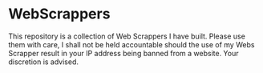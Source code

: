# WebScrappers
This repository is a collection of Web Scrappers I have built. Please use them with care, I shall not be held accountable should the use of my Webs Scrapper result in your IP address being banned from a website. Your discretion is advised.  
